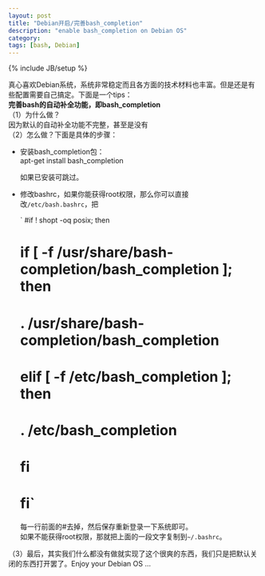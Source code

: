 ```yaml
---
layout: post
title: "Debian开启/完善bash_completion"
description: "enable bash_completion on Debian OS"
category: 
tags: [bash, Debian]
---
```

{% include JB/setup %}

真心喜欢Debian系统，系统非常稳定而且各方面的技术材料也丰富。但是还是有些配置需要自己搞定。下面是一个tips：<br/>
**完善bash的自动补全功能，即bash_completion** <br/>
（1）为什么做？<br/>
    因为默认的自动补全功能不完整，甚至是没有 
<br/>
（2）怎么做？下面是具体的步骤：

* 安装bash_completion包：<br/>
    apt-get install bash_completion

    如果已安装可跳过。

* 修改bashrc，如果你能获得root权限，那么你可以直接改`/etc/bash.bashrc`，把

	` #if ! shopt -oq posix; then
	 #   if [ -f /usr/share/bash-completion/bash_completion ]; then
	 #      . /usr/share/bash-completion/bash_completion
	 #   elif [ -f /etc/bash_completion ]; then
	 #      . /etc/bash_completion
	 #   fi
	 # fi`

	每一行前面的#去掉，然后保存重新登录一下系统即可。<br/>
	如果不能获得root权限，那就把上面的一段文字复制到`~/.bashrc`。

（3）最后，其实我们什么都没有做就实现了这个很爽的东西，我们只是把默认关闭的东西打开罢了。Enjoy your Debian OS ...
